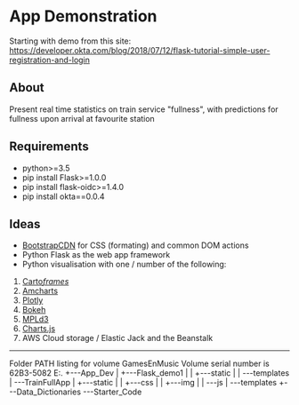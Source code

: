 # App Demonstration

Starting with demo from this site:
https://developer.okta.com/blog/2018/07/12/flask-tutorial-simple-user-registration-and-login

## About
Present real time statistics on train service "fullness", with predictions for fullness upon arrival at favourite station

## Requirements
* python>=3.5
* pip install Flask>=1.0.0
* pip install flask-oidc>=1.4.0
* pip install okta==0.0.4

## Ideas
* [BootstrapCDN](https://getbootstrap.com/docs/4.1/getting-started/introduction/) for CSS (formating) and common DOM actions
* Python Flask as the web app framework
* Python visualisation with one / number of the following:
1. [Carto*frames*](https://carto.com/blog/inside/CARTOframes-python-interface-CARTO/)
2. [Amcharts](https://www.amcharts.com/demos/animations-along-lines/?theme=none)
3. [Plotly](https://plot.ly/python/)
4. [Bokeh](https://bokeh.pydata.org/en/latest/)
5. [MPLd3](https://mpld3.github.io/)
6. [Charts.js](https://www.chartjs.org/)
7. AWS Cloud storage / Elastic Jack and the Beanstalk

---

Folder PATH listing for volume GamesEnMusic
Volume serial number is 62B3-5082
E:.
+---App_Dev
|   +---Flask_demo1
|   |   +---static
|   |   \---templates
|   \---TrainFullApp
|       +---static
|       |   +---css
|       |   +---img
|       |   \---js
|       \---templates
+---Data_Dictionaries
\---Starter_Code
